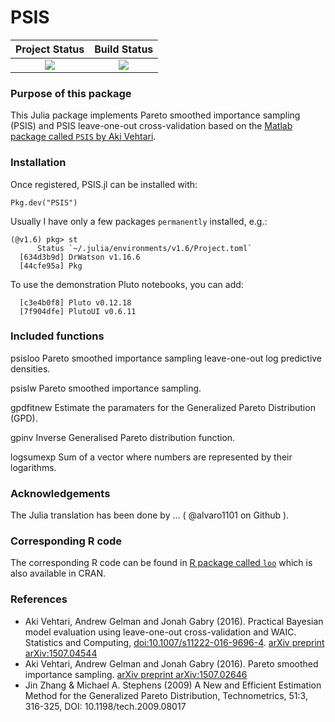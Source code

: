# PSIS

| **Project Status**                                                               |  **Build Status**                                                                                |
|:-------------------------------------------------------------------------------:|:-----------------------------------------------------------------------------------------------:|
|![][project-status-img] | ![][CI-build] |


### Purpose of this package

This Julia package implements Pareto smoothed importance sampling (PSIS) and
PSIS leave-one-out cross-validation based on the [Matlab package called `PSIS` by Aki Vehtari](https://github.com/avehtari/PSIS.git).

### Installation

Once registered, PSIS.jl can be installed with:
```
Pkg.dev("PSIS")
```
Usually I have only a few packages `permanently` installed, e.g.:
```
(@v1.6) pkg> st
      Status `~/.julia/environments/v1.6/Project.toml`
  [634d3b9d] DrWatson v1.16.6
  [44cfe95a] Pkg
```
To use the demonstration Pluto notebooks, you can add:
```
  [c3e4b0f8] Pluto v0.12.18
  [7f904dfe] PlutoUI v0.6.11
```

### Included functions

psisloo
    Pareto smoothed importance sampling leave-one-out log predictive densities.

psislw
    Pareto smoothed importance sampling.

gpdfitnew
    Estimate the paramaters for the Generalized Pareto Distribution (GPD).

gpinv
    Inverse Generalised Pareto distribution function.

logsumexp
    Sum of a vector where numbers are represented by their logarithms.

### Acknowledgements

The Julia translation has been done by ... ( @alvaro1101 on Github ).

### Corresponding R code

The corresponding R code can be found in [R package called
`loo`](https://github.com/stan-dev/loo) which is also available in CRAN.
                 
### References

- Aki Vehtari, Andrew Gelman and Jonah Gabry (2016). Practical
  Bayesian model evaluation using leave-one-out cross-validation
  and WAIC. Statistics and Computing, [doi:10.1007/s11222-016-9696-4](http://dx.doi.org/10.1007/s11222-016-9696-4). [arXiv preprint arXiv:1507.04544](http://arxiv.org/abs/1507.04544)
- Aki Vehtari, Andrew Gelman and Jonah Gabry (2016). Pareto
  smoothed importance sampling. [arXiv preprint arXiv:1507.02646](http://arxiv.org/abs/1507.02646)
- Jin Zhang & Michael A. Stephens (2009) A New and Efficient
  Estimation Method for the Generalized Pareto Distribution,
  Technometrics, 51:3, 316-325, DOI: 10.1198/tech.2009.08017


[CI-build]: https://github.com/goedman/PSIS.jl/workflows/CI/badge.svg?branch=master

[issues-url]: https://github.com/goedman/PSIS.jl/issues

[project-status-img]: https://img.shields.io/badge/lifecycle-wip-orange.svg
